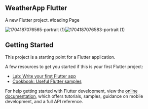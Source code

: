 ## WeatherApp Flutter

A new Flutter project.
#loading Page

![1704187076565-portrait (1)](https://github.com/Virang007/WeatherApp/assets/104147123/24027500-8eb7-4b1f-8c17-988cb5d7d926)![1704187076583-portrait (1)](https://github.com/Virang007/WeatherApp/assets/104147123/41975306-5414-44f4-b226-df8e273a4e8b)



## Getting Started

This project is a starting point for a Flutter application.

A few resources to get you started if this is your first Flutter project:

- [Lab: Write your first Flutter app](https://docs.flutter.dev/get-started/codelab)
- [Cookbook: Useful Flutter samples](https://docs.flutter.dev/cookbook)

For help getting started with Flutter development, view the
[online documentation](https://docs.flutter.dev/), which offers tutorials,
samples, guidance on mobile development, and a full API reference.
